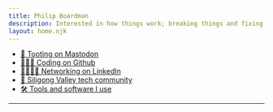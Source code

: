 ```yaml
---
title: Philip Boardman
description: Interested in how things work; breaking things and fixing things
layout: home.njk
---
```


<div class="links">

* <a rel="me nofollow" href="https://aus.social/@pbrdmn">💬 Tooting on Mastodon</a>
* <a rel="me nofollow" href="https://github.com/pbrdmn">👨🏽‍💻 Coding on Github</a>
* <a rel="me nofollow" href="https://linkedin.com/in/philipboardman/">🫱🏽‍🫲🏼 Networking on LinkedIn</a>
* [📍 Siligong Valley tech community](https://www.siligongvalley.com/)
* [🛠 Tools and software I use](/uses)

</div>

---